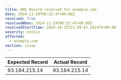 ```yaml
---
title: DNS Record resolved for example.com
date: 2024-11-29T08:22:47+00:00Z
resolved: True
resolvedWhen: 2024-11-29T08:22:47+00:00Z
resolvedStartTime: 2024-10-25T21:09:43.191474+00:00
severity: notice
affected:
  - example.com
section: issue
---
```


| Expected Record  | Actual Record  |
|------------------|----------------|
| 93.184.215.14 | 93.184.215.14 |
